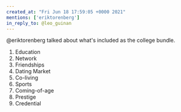 ```yaml
---
created_at: "Fri Jun 18 17:59:05 +0000 2021"
mentions: ['eriktorenberg']
in_reply_to: @leo_guinan
---
```


@eriktorenberg talked about what's included as the college bundle. 

1. Education
2. Network
3. Friendships
4. Dating Market
5. Co-living
6. Sports
7. Coming-of-age
8. Prestige
9. Credential